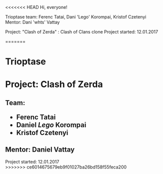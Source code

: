 <<<<<<< HEAD
Hi, everyone!

Trioptase team: Ferenc Tatai, Dani 'Lego' Korompai, Kristof Czetenyi
Mentor: Dani 'whts' Vattay

Project: "Clash of Zerda" : Clash of Clans clone
Project started: 12.01.2017


=======
# Trioptase
<h1>Project: Clash of Zerda </h1>
<h2>Team:<ul><li>Ferenc Tatai</li> <li>Daniel <i>Lego</i> Korompai</li> <li>Kristof Czetenyi</li></ul></h2>
<h2>Mentor: Daniel Vattay</h2>
Project started: 12.01.2017 <br>
>>>>>>> ce6014675679eb9f01027ba26bd158f55feca200
